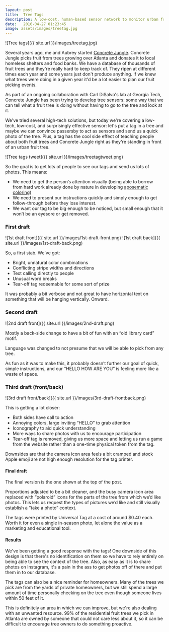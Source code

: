 ```yaml
---
layout: post
title:  Tree Tags
description: A low-cost, human-based sensor network to monitor urban fruit trees
date:   2016-04-27 01:23:45
image: assets/images/treetag.jpg
---
```


![Tree tags]({{ site.url }}/images/treetag.jpg)

Several years ago, me and Aubrey started [Concrete Jungle](//www.concrete-jungle.org). Concrete Jungle picks fruit from trees growing over Atlanta and donates it to local homeless shelters and food banks. We have a database of thousands of fruit trees and they're really hard to keep track of. They ripen at different times each year and some years just don't produce anything. If we knew what trees were doing in a given year it'd be a lot easier to plan our fruit picking events.

As part of an ongoing collaboration with Carl DiSalvo's lab at Georgia Tech, Concrete Jungle has been trying to develop tree sensors: some way that we can tell what a fruit tree is doing without having to go to the tree and look at it.

We've tried several high-tech solutions, but today we're covering a low-tech, low-cost, and surprisingly effective sensor: let's put a tag in a tree and maybe we can convince passersby to act as sensors and send us a quick photo of the tree. Plus, a tag has the cool side effect of teaching people about both fruit trees and Concrete Jungle right as they're standing in front of an urban fruit tree.

![Tree tags tweet]({{ site.url }}/images/treetagtweet.png)

So the goal is to get lots of people to see our tags and send us lots of photos. This means:

* We need to get the person’s attention visually (being able to borrow from hard work already done by nature in developing  [aposematic coloring](https://en.wikipedia.org/wiki/Aposematism))
* We need to present our instructions quickly and simply enough to get follow-through before they lose interest.
* We want our tag to be big enough to be noticed, but small enough that it won’t be an eyesore or get removed.

### First draft

![1st draft front]({{ site.url }}/images/1st-draft-front.png)
![1st draft back]({{ site.url }}/images/1st-draft-back.png)

So, a first stab. We've got:

* Bright, unnatural color combinations
* Conflicting stripe widths and directions
* Text calling directly to people
* Unusual word breaks
* Tear-off tag redeemable for some sort of prize

It was probably a bit verbose and not great to have horizontal text on something that will be hanging vertically. Onward.

### Second draft

![2nd draft front]({{ site.url }}/images/2nd-draft.png)

Mostly a back-side change to have a bit of fun with an “old library card” motif.

Language was changed to not presume that we will be able to pick from any tree.

As fun as it was to make this, it probably doesn’t further our goal of quick, simple instructions, and our “HELLO HOW ARE YOU” is feeling more like a waste of space.

### Third draft (front/back)

![3rd draft front/back]({{ site.url }}/images/3rd-draft-frontback.png)

This is getting a lot closer:

* Both sides have call to action
* Annoying colors, large inviting “HELLO” to grab attention
* Iconography to aid quick understanding
* More ways to share photos with us to encourage participation
* Tear-off tag is removed, giving us more space and letting us run a game from the website rather than a one-time physical token from the tag.

Downsides are that the camera icon area feels a bit cramped and stock Apple emoji are not high enough resolution for the tag printer.

#### Final draft

The final version is the one shown at the top of the post.

Proportions adjusted to be a bit cleaner, and the busy camera icon area replaced with “polaroid” icons for the parts of the tree from which we’d like photos. This lets us request the types of pictures we’d like and still visually establish a “take a photo” context.

The tags were printed by Universal Tag at a cost of around $0.40 each. Worth it for even a single in-season photo, let alone the value as a marketing and educational tool.

#### Results

We've been getting a good response with the tags! One downside of this design is that there's no identification on them so we have to rely entirely on being able to see the context of the tree. Also, as easy as it is to share photos on Instagram, it's a pain in the ass to get photos off of there and put them in to our database.

The tags can also be a nice reminder for homeowners. Many of the trees we pick are from the yards of private homeowners, but we still spend a large amount of time personally checking on the tree even though someone lives within 50 feet of it.

This is definitely an area in which we can improve, but we're also dealing with an unwanted resource. 99% of the residential fruit trees we pick in Atlanta are owned by someone that could not care less about it, so it can be difficult to encourage tree owners to do something proactive.
